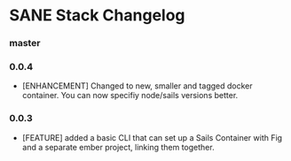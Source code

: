 # SANE Stack Changelog

### master

### 0.0.4

* [ENHANCEMENT] Changed to new, smaller and tagged docker container. You can now specifiy node/sails versions better.

### 0.0.3

* [FEATURE] added a basic CLI that can set up a Sails Container with Fig and a separate ember project, linking them together.